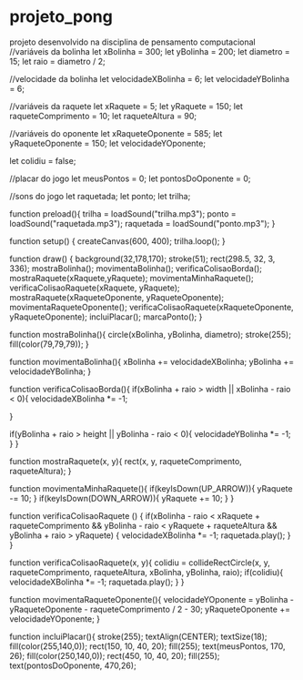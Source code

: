 # projeto_pong
projeto desenvolvido na disciplina de pensamento computacional
//variáveis da bolinha
let xBolinha = 300;
let yBolinha = 200; 
let diametro = 15;
let raio = diametro / 2;

//velocidade da bolinha
let velocidadeXBolinha = 6;
let velocidadeYBolinha = 6; 

//variáveis da raquete
let xRaquete = 5;
let yRaquete = 150; 
let raqueteComprimento = 10;
let raqueteAltura = 90;

//variáveis do oponente
let xRaqueteOponente = 585; 
let yRaqueteOponente = 150;
let velocidadeYOponente;

let colidiu = false; 

//placar do jogo
let meusPontos = 0;
let pontosDoOponente = 0;

//sons do jogo
let raquetada; 
let ponto; 
let trilha; 

function preload(){
  trilha = loadSound("trilha.mp3");
  ponto = loadSound("raquetada.mp3");
  raquetada = loadSound("ponto.mp3");
}

function setup() {
  createCanvas(600, 400);
  trilha.loop();
}

function draw() {
  background(32,178,170);
  stroke(51);
  rect(298.5, 32, 3, 336);
  mostraBolinha();
  movimentaBolinha();
  verificaColisaoBorda();
  mostraRaquete(xRaquete,yRaquete);
  movimentaMinhaRaquete();
  verificaColisaoRaquete(xRaquete, yRaquete);
  mostraRaquete(xRaqueteOponente, yRaqueteOponente);
  movimentaRaqueteOponente();
  verificaColisaoRaquete(xRaqueteOponente, yRaqueteOponente);
  incluiPlacar(); 
  marcaPonto();
}

function mostraBolinha(){
  circle(xBolinha, yBolinha, diametro);
  stroke(255);
  fill(color(79,79,79));
}

function movimentaBolinha(){
  xBolinha += velocidadeXBolinha;
  yBolinha += velocidadeYBolinha;
}

function verificaColisaoBorda(){
  if(xBolinha + raio > width || 
    xBolinha - raio < 0){
    velocidadeXBolinha *= -1;

  }

  if(yBolinha + raio > height || yBolinha - raio < 0){
    velocidadeYBolinha *= -1;
  }
}

function mostraRaquete(x, y){
  rect(x, y, raqueteComprimento, raqueteAltura);
}

function movimentaMinhaRaquete(){
  if(keyIsDown(UP_ARROW)){
    yRaquete -= 10; 
  }
  if(keyIsDown(DOWN_ARROW)){
    yRaquete += 10; 
  }
}

function verificaColisaoRaquete () {
  if(xBolinha - raio < xRaquete + raqueteComprimento && yBolinha - raio < yRaquete + raqueteAltura && yBolinha + raio > yRaquete) {
    velocidadeXBolinha *= -1; 
    raquetada.play();
  }
}

function verificaColisaoRaquete(x, y){
  colidiu = collideRectCircle(x, y, raqueteComprimento, raqueteAltura, xBolinha, yBolinha, raio);
  if(colidiu){
    velocidadeXBolinha *= -1;
    raquetada.play();
  }
}

function movimentaRaqueteOponente(){
  velocidadeYOponente = yBolinha - yRaqueteOponente - raqueteComprimento / 2 - 30;
  yRaqueteOponente += velocidadeYOponente; 
}

function incluiPlacar(){
  stroke(255);
  textAlign(CENTER);
  textSize(18);
  fill(color(255,140,0));
  rect(150, 10, 40, 20);
  fill(255);
  text(meusPontos, 170, 26);
  fill(color(250,140,0));
  rect(450, 10, 40, 20);
  fill(255);
  text(pontosDoOponente, 470,26);

